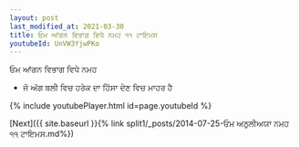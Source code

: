 ```yaml
---
layout: post
last_modified_at: 2021-03-30
title: ਓਮ ਆਂਗਨ ਵਿਭਾਗ ਵਿਧੇ ਨਮਹ ੧੧ ਟਾਇਮਸ
youtubeId: UnVW3YjwPKo
---
```

 
 
 ਓਮ ਆਂਗਨ ਵਿਭਾਗ ਵਿਧੇ ਨਮਹ  
 
 -  ਜੋ ਅੱਗ ਬਲੀ ਵਿਚ ਹਰੇਕ ਦਾ ਹਿੱਸਾ ਦੇਣ ਵਿਚ ਮਾਹਰ ਹੈ 
 
  
 
  
 
 
 
 
 
 


{% include youtubePlayer.html id=page.youtubeId %}
 
[Next]({{ site.baseurl }}{% link  split1/_posts/2014-07-25-ਓਮ ਅਠੁਲੀਅਯਾ ਨਮਹ ੧੧ ਟਾਇਮਸ.md%})
 
